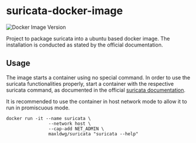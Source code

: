 # suricata-docker-image
![Docker Image Version](https://img.shields.io/docker/v/maxldwg/suricata?label=Latest%20version%20build)

Project to package suricata into a ubuntu based docker image.
The installation is conducted as stated by the official documentation.

## Usage

The image starts a container using no special command. In order to use the suricata functionalities properly, start a container with the respective suricata command, as documented in the official [suricata documentation](https://docs.suricata.io/en/latest/). 


It is recommended to use the container in host network mode to allow it to run in promiscuous mode. 

```
docker run -it --name suricata \
                --network host \
                --cap-add NET_ADMIN \
                maxldwg/suricata "suricata --help"
```